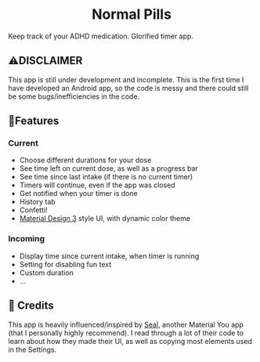 # <div align=center>Normal Pills</div>
Keep track of your ADHD medication.
Glorified timer app.
## ⚠️DISCLAIMER
This app is still under development and incomplete.
This is the first time I have developed an Android app, so the code is messy and there could still be some bugs/inefficiencies in the code.
## 📖Features
### Current
- Choose different durations for your dose
- See time left on current dose, as well as a progress bar
- See time since last intake (if there is no current timer)
- Timers will continue, even if the app was closed
- Get notified when your timer is done
- History tab
- Confetti!
- [Material Design 3](https://m3.material.io/) style UI, with dynamic color theme
### Incoming
- Display time since current intake, when timer is running
- Setting for disabling fun text
- Custom duration
- ...

## 🧱 Credits
This app is heavily influenced/inspired by [Seal](https://github.com/JunkFood02/Seal), another Material You app (that I personally highly recommend).
I read through a lot of their code to learn about how they made their UI, as well as copying most elements used in the Settings.
